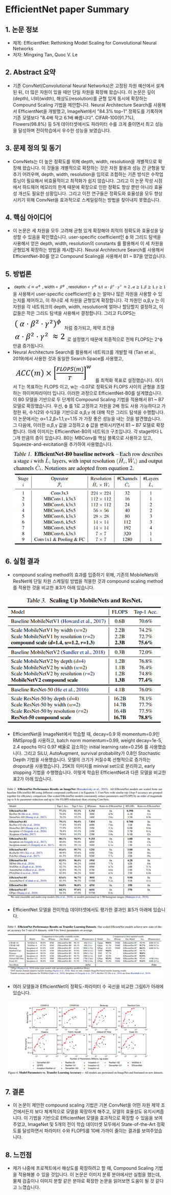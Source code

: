# EfficientNet paper Summary

## 1. 논문 정보
- 제목: EfficientNet: Rethinking Model Scaling for Convolutional Neural Networks
- 저자: Mingxing Tan, Quoc V. Le

## 2. Abstract 요약
- 기존 ConvNet(Convolutional Neural Networks)은 고정된 자원 예산에서 설계된 뒤, 더 많은 자원이 있을 때만 단일 차원을 확장해 왔습니다. 이 논문은 깊이(depth), 너비(width), 해상도(resolution)를 균형 있게 동시에 확장하는 Compound Scaling 기법을 제안합니다. Neural Architecture Search를 사용해서 EfficientNet을 개발했고, ImageNet에서 "84.3% top-1" 정확도를 기록하며 기존 모델보다 "8.4배 작고 6.1배 빠릅니다". CIFAR-100(91.7%), Flowers(98.8%) 등 5개 데이터셋에서도 파라미터 수를 크게 줄이면서 최고 성능을 달성하며 전이학습에서 우수한 성능을 보였습니다.

## 3. 문제 정의 및 동기
- ConvNets는 더 높은 정확도를 위해 depth, width, resolution을 개별적으로 확장해 왔습니다. 이 것들을 개별적으로 확장하는 것은 자원 활용과 성능 간 균형을 맞추기 어려우며, depth, width, resolution을 임의로 조합하는 기존 방식은 수작업 튜닝이 필요해서 비효율적이고 최적화가 쉽지 않습니다. 그리고 이 논문 작성 시점에서 하드웨어 메모리의 한계 때문에 확장으로 인한 정확도 향상 뿐만 아니라 효율성 개선도 필요한 상황입니다. 그리고 이전 연구들은 정확도와 효율성을 모두 향상시키기 위해 ConvNet을 효과적으로 스케일링하는 방법을 찾아내지 못했습니다.

## 4. 핵심 아이디어
- 이 논문은 세 차원을 모두 고려해 균형 있게 확장해야 최적의 정확도와 효율성을 달성할 수 있음을 확인했습니다. user-specific coefficient인 ϕ 와 그리드 탐색을 사용해서 얻은 depth, width, resolution의 constants 를 활용해서 이 세 차원을 균형있게 확장하는 방법을 제시합니다. Neural Architecture Search를 사용해서 EfficientNet-B0를 얻고 Compound Scaling을 사용해서 B1 ~ B7을 얻었습니다.

## 5. 방법론
- ![eq1](image/eq1.png) 을 사용해서 user-specific coefficient인 ϕ 는 얼마나 많은 자원을 사용할 수 있는지를 제어하고, 이 하나로 세 차원을 균형있게 확장합니다. 각 차원인 α,β,γ 는 이 자원을 각 네트워크의 depth, width, resolution에 얼마나 할당할지 결정하고, 이 값들은 작은 그리드 탐색을 사용해서 결정합니다. 그리고 FLOPS는 ![eq2](image/eq2.png) 처럼 증가되고, 제약 조건을 ![eq3](image/eq3.png) 로 설정했기 때문에 최종적으로 전체 FLOPS는 2^ϕ 만큼 증가됩니다.
- Neural Architecture Search를 활용해서 네트워크를 개발할 때 (Tan et al., 2019)에서 사용한 것과 동일한 Search Space를 사용했고, ![eq4](image/eq4.png) 를 최적화 목표로 설정했습니다. 여기서 T는 목표하는 FLOPS 이고, w는 -0.07로 정확도와 FLOPS 사이의 균형을 조절하는 하이퍼파라미터 입니다. 이러한 과정으로 EfficientNet-B0를 설계했습니다. 이 B0 모델을 기반으로 두 단계의 Compound Scaling 기법을 적용해서 B1 ~ B7 모델로 확장했습니다. 우선, ϕ 를 1로 고정하고 자원을 2배 정도 사용 가능하다고 가정한 뒤, 수식2와 수식3을 기반으로 α,β,γ 에 대해 작은 그리드 탐색을 수행합니다. 이 논문에서는 α=1.2,β=1.1,γ=1.15 가 가장 좋은 성능을 내는 것을 발견했습니다. 그 다음에, 이러한 α,β,γ 값을 고정하고 ϕ 값을 변화시키면서 B1 ~ B7 모델로 확장합니다. 아래 이미지는 EfficientNet-B0의 네트워크 구조입니다. 각 stage마다 L ̂_i개 만큼의 층이 있습니다. B0는 MBConv를 핵심 블록으로 사용하고 있고, Squeeze-and-excitation을 추가하여 사용했습니다.
![Table1: EfficientNet-B0 Baseline Network](image/Table1.png)

## 6. 실험 결과
- compound scaling method의 효과를 입증하기 위해, 기존의 MobileNets와 ResNet에 단일 차원 스케일링 방법을 적용한 것과 compound scaling method를 적용한 것을 비교한 표3가 아래 있습니다.

![Table3: Scaling Up MobileNets and ResNet](image/Table3.png)
- EfficientNet을 ImageNet에서 학습할 때, decay=0.9 와 momentum=0.9인 RMSprop를 사용하고, batch norm momentum=0.99, weight decay=1e-5, 2.4 epochs 마다 0.97 배율로 감소하는 initial learning rate=0.256 를 사용했습니다. 그리고 SiLU, AutoAugment, survival probability가 0.8인 Stochastic Depth 기법을 사용했습니다. 모델의 크기가 커질수록 선형적으로 증가하는 dropout을 사용했습니다. 25K의 이미지를 minival set으로 분리하고, early stopping 기법을 수행했습니다. 이렇게 학습된 EfficientNet과 다른 모델을 비교한 표2가 아래 있습니다.

![Table2: EfficientNet Performance Result on ImageNet](image/Table2.png)
- EfficientNet 모델을 전이학습 데이터셋에서도 평가한 결과인 표5가 아래에 있습니다.

![Table5: EfficientNet Performance Results on Transfer Learning DataSets](image/Table5.png)
- 여러 모델들과 EfficientNet의 정확도-파라미터 수 곡선을 비교한 그림6가 아래에 있습니다.

![Figure6: Model Parameters vs. Transfer Learning Accuracy](image/Figure6.png)

## 7. 결론
- 이 논문이 제안한 compound scaling 기법은 기본 ConvNet을 어떤 자원 제약 조건에서든지 보다 체계적으로 모델을 확장하게 해주고, 모델의 효율성도 유지시켜줍니다. 이 기법을 기반으로 EfficientNet 모델을 효과적으로 확장할 수 있음을 보여주었고, ImageNet 및 5개의 전이 학습 데이터셋 모두에서 State-of-the-Art 정확도를 달성하면서 파라미터 수와 FLOPS를 10배 가까이 줄이는 결과를 보여주었습니다.

## 8. 느낀점
- 제가 나중에 프로젝트에서 해상도를 확장하려고 할 때, Compound Scaling 기법을 적용해볼 수 있을 것입니다. 이 논문은 이미지 분류 분야에서만 실험을 했는데, 물체 검출이나 이미지 분할 같은 분야로 확장한 논문을 읽어보면 도움이 될 것 같다고 느꼈습니다.


